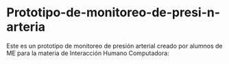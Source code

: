 # Prototipo-de-monitoreo-de-presi-n-arteria
Este es un prototipo de monitoreo de presión arterial creado por alumnos de ME para la materia de Interacción Humano Computadora:
